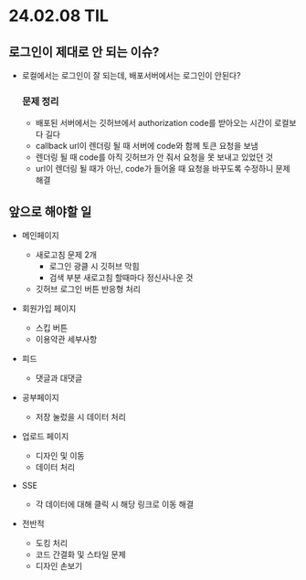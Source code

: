# 24.02.08 TIL

## 로그인이 제대로 안 되는 이슈?
- 로컬에서는 로그인이 잘 되는데, 배포서버에서는 로그인이 안된다?
    ### 문제 정리
    - 배포된 서버에서는 깃허브에서 authorization code를 받아오는 시간이 로컬보다 길다
    - callback url이 렌더링 될 때 서버에 code와 함께 토큰 요청을 보냄
    - 렌더링 될 때 code를 아직 깃허브가 안 줘서 요청을 못 보내고 있었던 것
    - url이 렌더링 될 때가 아닌, code가 들어올 때 요청을 바꾸도록 수정하니 문제 해결

## 앞으로 해야할 일
- 메인페이지
    - 새로고침 문제 2개
        - 로그인 광클 시 깃허브 막힘
        - 검색 부분 새로고침 할때마다 정신사나운 것
    - 깃허브 로그인 버튼 반응형 처리

- 회원가입 페이지
    - 스킵 버튼
    - 이용약관 세부사항

- 피드
    - 댓글과 대댓글

- 공부페이지
    - 저장 눌렀을 시 데이터 처리

- 업로드 페이지
    - 디자인 및 이동
    - 데이터 처리

- SSE 
    - 각 데이터에 대해 클릭 시 해당 링크로 이동 해결

- 전반적
    - 도킹 처리
    - 코드 간결화 및 스타일 문제
    - 디자인 손보기